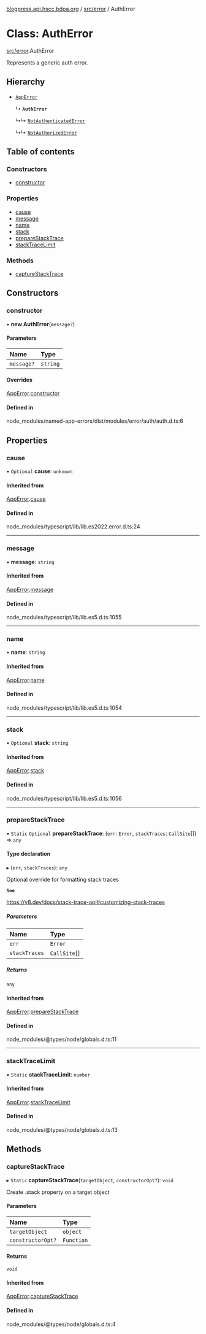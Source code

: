 [blogpress.api.hscc.bdpa.org](../README.md) / [src/error](../modules/src_error.md) / AuthError

# Class: AuthError

[src/error](../modules/src_error.md).AuthError

Represents a generic auth error.

## Hierarchy

- [`AppError`](src_error.AppError.md)

  ↳ **`AuthError`**

  ↳↳ [`NotAuthenticatedError`](src_error.NotAuthenticatedError.md)

  ↳↳ [`NotAuthorizedError`](src_error.NotAuthorizedError.md)

## Table of contents

### Constructors

- [constructor](src_error.AuthError.md#constructor)

### Properties

- [cause](src_error.AuthError.md#cause)
- [message](src_error.AuthError.md#message)
- [name](src_error.AuthError.md#name)
- [stack](src_error.AuthError.md#stack)
- [prepareStackTrace](src_error.AuthError.md#preparestacktrace)
- [stackTraceLimit](src_error.AuthError.md#stacktracelimit)

### Methods

- [captureStackTrace](src_error.AuthError.md#capturestacktrace)

## Constructors

### constructor

• **new AuthError**(`message?`)

#### Parameters

| Name | Type |
| :------ | :------ |
| `message?` | `string` |

#### Overrides

[AppError](src_error.AppError.md).[constructor](src_error.AppError.md#constructor)

#### Defined in

node_modules/named-app-errors/dist/modules/error/auth/auth.d.ts:6

## Properties

### cause

• `Optional` **cause**: `unknown`

#### Inherited from

[AppError](src_error.AppError.md).[cause](src_error.AppError.md#cause)

#### Defined in

node_modules/typescript/lib/lib.es2022.error.d.ts:24

___

### message

• **message**: `string`

#### Inherited from

[AppError](src_error.AppError.md).[message](src_error.AppError.md#message)

#### Defined in

node_modules/typescript/lib/lib.es5.d.ts:1055

___

### name

• **name**: `string`

#### Inherited from

[AppError](src_error.AppError.md).[name](src_error.AppError.md#name)

#### Defined in

node_modules/typescript/lib/lib.es5.d.ts:1054

___

### stack

• `Optional` **stack**: `string`

#### Inherited from

[AppError](src_error.AppError.md).[stack](src_error.AppError.md#stack)

#### Defined in

node_modules/typescript/lib/lib.es5.d.ts:1056

___

### prepareStackTrace

▪ `Static` `Optional` **prepareStackTrace**: (`err`: `Error`, `stackTraces`: `CallSite`[]) => `any`

#### Type declaration

▸ (`err`, `stackTraces`): `any`

Optional override for formatting stack traces

**`See`**

https://v8.dev/docs/stack-trace-api#customizing-stack-traces

##### Parameters

| Name | Type |
| :------ | :------ |
| `err` | `Error` |
| `stackTraces` | `CallSite`[] |

##### Returns

`any`

#### Inherited from

[AppError](src_error.AppError.md).[prepareStackTrace](src_error.AppError.md#preparestacktrace)

#### Defined in

node_modules/@types/node/globals.d.ts:11

___

### stackTraceLimit

▪ `Static` **stackTraceLimit**: `number`

#### Inherited from

[AppError](src_error.AppError.md).[stackTraceLimit](src_error.AppError.md#stacktracelimit)

#### Defined in

node_modules/@types/node/globals.d.ts:13

## Methods

### captureStackTrace

▸ `Static` **captureStackTrace**(`targetObject`, `constructorOpt?`): `void`

Create .stack property on a target object

#### Parameters

| Name | Type |
| :------ | :------ |
| `targetObject` | `object` |
| `constructorOpt?` | `Function` |

#### Returns

`void`

#### Inherited from

[AppError](src_error.AppError.md).[captureStackTrace](src_error.AppError.md#capturestacktrace)

#### Defined in

node_modules/@types/node/globals.d.ts:4
